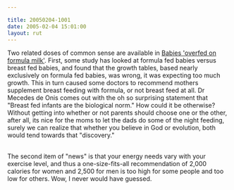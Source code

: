 ```yaml
---

title: 20050204-1001
date: 2005-02-04 15:01:00
layout: rut
---
```


Two related doses of common sense are available in <a href="http://news.bbc.co.uk/2/hi/health/4236229.stm"> Babies
'overfed on formula milk'</a>.  First, some study has looked at
formula fed babies versus breast fed babies, and found that the
growth tables, based nearly exclusively on formula fed babies,
was wrong, it was expecting too much growth.  This in turn caused
some doctors to recommend mothers supplement breast feeding with
formula, or not breast feed at all.  Dr Mecedes de Onis comes out
with the oh so surprising statement that "Breast fed infants are the
biological norm."  How could it be otherwise?  Without getting into
whether or not parents should choose one or the other, after all,
its nice for the moms to let the dads do some of the night feeding,
surely we can realize that whether you believe in God or evolution,
both would tend towards that "discovery."<br  /><br  />

The second item of "news" is that your energy needs vary with your
exercise level, and thus a one-size-fits-all recommendation of
2,000 calories for women and 2,500 for men is too high for some
people and too low for others.  Wow, I never would have guessed.

